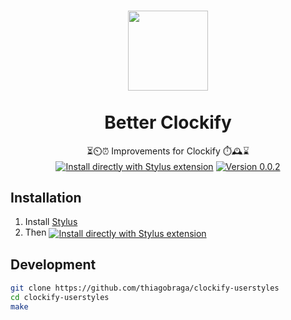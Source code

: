 <h1 align="center">
  <img src="https://i2.wp.com/cyberpunklibrarian.com/wp-content/uploads/2018/09/todoist-logo.png?ssl=1" height="128" /><br>
  <br>
  Better Clockify
</h1>

<p align="center">
  ⏳⏲️⏰ Improvements for Clockify ⏱️🕰️⌛<br>
  <a href="https://raw.githubusercontent.com/thiagobraga/clockify-userstyles/master/theme.user.css"><img src="https://img.shields.io/badge/Install%20directly%20with-Stylus-lightgrey.svg?longCache=true&logo=clockify&logoColor=03a9f4" align="center" alt="Install directly with Stylus extension" /></a>
  <a href="https://raw.githubusercontent.com/thiagobraga/clockify-userstyles/master/theme.user.css"><img src="https://img.shields.io/badge/version-0.0.2-03a9f4.svg" align="center" alt="Version 0.0.2"></a>
</p>

## Installation

1. Install [Stylus](https://add0n.com/stylus.html)
2. Then <a href="https://raw.githubusercontent.com/thiagobraga/clockify-userstyles/master/theme.user.css"><img src="https://img.shields.io/badge/install%20directly%20with-Stylus-lightgray.svg?longCache=true&logoColor=03a9f4" align="center" alt="Install directly with Stylus extension" /></a>

## Development

``` sh
git clone https://github.com/thiagobraga/clockify-userstyles
cd clockify-userstyles
make
```
